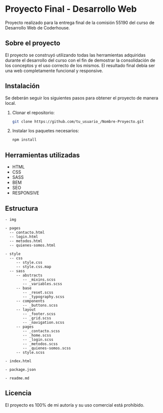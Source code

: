 # Proyecto Final - Desarrollo Web

Proyecto realizado para la entrega final de la comisión 55190 del curso de Desarrollo Web de Coderhouse.

## Sobre el proyecto
El proyecto se construyó utilizando todas las herramientas adquiridas durante el desarrollo del curso con el fin de demostrar la consolidación de los conceptos y el uso correcto de los mismos. El resultado final debía ser una web completamente funcional y responsive.

## Instalación

Se deberán seguir los siguientes pasos para obtener el proyecto de manera local.

1. Clonar el repositorio:
   ```sh
   git clone https://github.com/tu_usuario_/Nombre-Proyecto.git
   ```
2. Instalar los paquetes necesarios:
   ```sh
   npm install

## Herramientas utilizadas

- HTML
- CSS
- SASS
- BEM
- SEO
- RESPONSIVE



## Estructura

```
- img

- pages
  -- contacto.html
  -- login.html
  -- metodos.html
  -- quienes-somos.html

- style
  -- css
     -- style.css
     -- style.css.map
  -- sass
     -- abstracts
        -- _mixins.scss
        -- _variables.scss
     -- base
        -- _reset.scss
        -- _typography.scss
     -- components
        -- _buttons.scss
     -- layout
        -- _footer.scss
        -- _grid.scss
        -- _navigation.scss
     -- pages
        -- _contacto.scss
        -- _home.scss
        -- _login.scss
        -- _metodos.scss
        -- _quienes-somos.scss
     -- style.scss

- index.html

- package.json

- readme.md

```

## Licencia

El proyecto es 100% de mi autoría y su uso comercial está prohibido.
